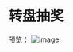 # 转盘抽奖
预览：
![image](https://raw.githubusercontent.com/Aric-sky/rotelucky/master/images/roteluck.png)
